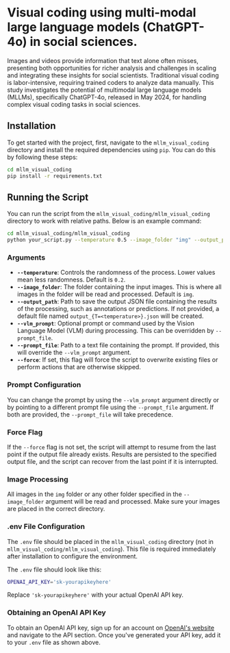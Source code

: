 # Visual coding using multi-modal large language models (ChatGPT-4o) in social sciences.


Images and videos provide information that text alone often misses, presenting both opportunities for richer analysis and challenges in scaling and integrating these insights for social scientists. Traditional visual coding is labor-intensive, requiring trained coders to analyze data manually. This study investigates the potential of multimodal large language models (MLLMs), specifically ChatGPT-4o, released in May 2024, for handling complex visual coding tasks in social sciences. 

## Installation

To get started with the project, first, navigate to the `mllm_visual_coding` directory and install the required dependencies using `pip`. You can do this by following these steps:

```bash
cd mllm_visual_coding
pip install -r requirements.txt
```

## Running the Script

You can run the script from the `mllm_visual_coding/mllm_visual_coding` directory to work with relative paths. Below is an example command:

```bash
cd mllm_visual_coding/mllm_visual_coding
python your_script.py --temperature 0.5 --image_folder "img" --output_path "results.json" --prompt_file "prompt.txt" --force
```

### Arguments

- **`--temperature`**: Controls the randomness of the process. Lower values mean less randomness. Default is `0.2`.
- **`--image_folder`**: The folder containing the input images. This is where all images in the folder will be read and processed. Default is `img`.
- **`--output_path`**: Path to save the output JSON file containing the results of the processing, such as annotations or predictions. If not provided, a default file named `output_{T=<temperature>}.json` will be created.
- **`--vlm_prompt`**: Optional prompt or command used by the Vision Language Model (VLM) during processing. This can be overridden by `--prompt_file`.
- **`--prompt_file`**: Path to a text file containing the prompt. If provided, this will override the `--vlm_prompt` argument.
- **`--force`**: If set, this flag will force the script to overwrite existing files or perform actions that are otherwise skipped.

### Prompt Configuration

You can change the prompt by using the `--vlm_prompt` argument directly or by pointing to a different prompt file using the `--prompt_file` argument. If both are provided, the `--prompt_file` will take precedence.

### Force Flag

If the `--force` flag is not set, the script will attempt to resume from the last point if the output file already exists. Results are persisted to the specified output file, and the script can recover from the last point if it is interrupted.

### Image Processing

All images in the `img` folder or any other folder specified in the `--image_folder` argument will be read and processed. Make sure your images are placed in the correct directory.

### .env File Configuration

The `.env` file should be placed in the `mllm_visual_coding` directory (not in `mllm_visual_coding/mllm_visual_coding`). This file is required immediately after installation to configure the environment.

The `.env` file should look like this:

```bash
OPENAI_API_KEY='sk-yourapikeyhere'
```

Replace `'sk-yourapikeyhere'` with your actual OpenAI API key.

### Obtaining an OpenAI API Key

To obtain an OpenAI API key, sign up for an account on [OpenAI's website](https://beta.openai.com/signup/) and navigate to the API section. Once you've generated your API key, add it to your `.env` file as shown above.

